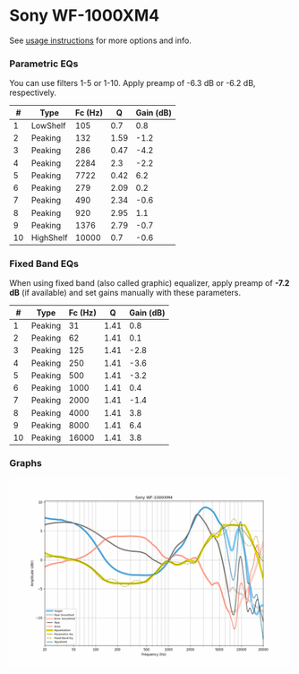 # Sony WF-1000XM4
See [usage instructions](https://github.com/jaakkopasanen/AutoEq#usage) for more options and info.

### Parametric EQs
You can use filters 1-5 or 1-10. Apply preamp of -6.3 dB or -6.2 dB, respectively.

|   # | Type      |   Fc (Hz) |    Q |   Gain (dB) |
|-----|-----------|-----------|------|-------------|
|   1 | LowShelf  |       105 | 0.7  |         0.8 |
|   2 | Peaking   |       132 | 1.59 |        -1.2 |
|   3 | Peaking   |       286 | 0.47 |        -4.2 |
|   4 | Peaking   |      2284 | 2.3  |        -2.2 |
|   5 | Peaking   |      7722 | 0.42 |         6.2 |
|   6 | Peaking   |       279 | 2.09 |         0.2 |
|   7 | Peaking   |       490 | 2.34 |        -0.6 |
|   8 | Peaking   |       920 | 2.95 |         1.1 |
|   9 | Peaking   |      1376 | 2.79 |        -0.7 |
|  10 | HighShelf |     10000 | 0.7  |        -0.6 |

### Fixed Band EQs
When using fixed band (also called graphic) equalizer, apply preamp of **-7.2 dB** (if available) and set gains manually with these parameters.

|   # | Type    |   Fc (Hz) |    Q |   Gain (dB) |
|-----|---------|-----------|------|-------------|
|   1 | Peaking |        31 | 1.41 |         0.8 |
|   2 | Peaking |        62 | 1.41 |         0.1 |
|   3 | Peaking |       125 | 1.41 |        -2.8 |
|   4 | Peaking |       250 | 1.41 |        -3.6 |
|   5 | Peaking |       500 | 1.41 |        -3.2 |
|   6 | Peaking |      1000 | 1.41 |         0.4 |
|   7 | Peaking |      2000 | 1.41 |        -1.4 |
|   8 | Peaking |      4000 | 1.41 |         3.8 |
|   9 | Peaking |      8000 | 1.41 |         6.4 |
|  10 | Peaking |     16000 | 1.41 |         3.8 |

### Graphs
![](./Sony%20WF-1000XM4.png)
